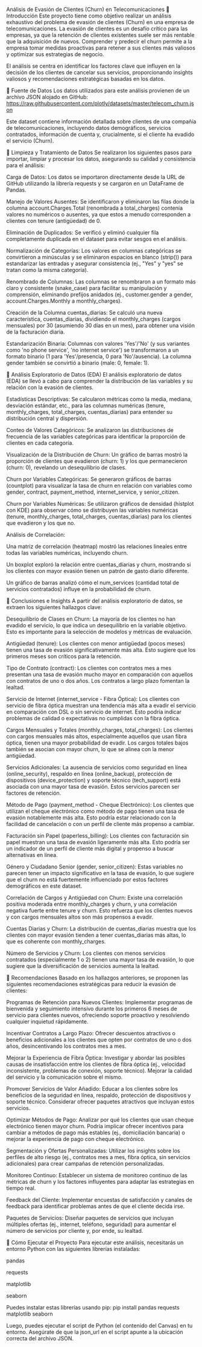 Análisis de Evasión de Clientes (Churn) en Telecomunicaciones
🔹 Introducción
Este proyecto tiene como objetivo realizar un análisis exhaustivo del problema de evasión de clientes (Churn) en una empresa de telecomunicaciones. La evasión de clientes es un desafío crítico para las empresas, ya que la retención de clientes existentes suele ser más rentable que la adquisición de nuevos. Comprender y predecir el churn permite a la empresa tomar medidas proactivas para retener a sus clientes más valiosos y optimizar sus estrategias de negocio.

El análisis se centra en identificar los factores clave que influyen en la decisión de los clientes de cancelar sus servicios, proporcionando insights valiosos y recomendaciones estratégicas basadas en los datos.

🔹 Fuente de Datos
Los datos utilizados para este análisis provienen de un archivo JSON alojado en GitHub:
https://raw.githubusercontent.com/plotly/datasets/master/telecom_churn.json

Este dataset contiene información detallada sobre clientes de una compañía de telecomunicaciones, incluyendo datos demográficos, servicios contratados, información de cuenta y, crucialmente, si el cliente ha evadido el servicio (Churn).

🔹 Limpieza y Tratamiento de Datos
Se realizaron los siguientes pasos para importar, limpiar y procesar los datos, asegurando su calidad y consistencia para el análisis:

Carga de Datos: Los datos se importaron directamente desde la URL de GitHub utilizando la librería requests y se cargaron en un DataFrame de Pandas.

Manejo de Valores Ausentes: Se identificaron y eliminaron las filas donde la columna account.Charges.Total (renombrada a total_charges) contenía valores no numéricos o ausentes, ya que estos a menudo corresponden a clientes con tenure (antigüedad) de 0.

Eliminación de Duplicados: Se verificó y eliminó cualquier fila completamente duplicada en el dataset para evitar sesgos en el análisis.

Normalización de Categorías: Los valores en columnas categóricas se convirtieron a minúsculas y se eliminaron espacios en blanco (strip()) para estandarizar las entradas y asegurar consistencia (ej., "Yes" y "yes" se tratan como la misma categoría).

Renombrado de Columnas: Las columnas se renombraron a un formato más claro y consistente (snake_case) para facilitar su manipulación y comprensión, eliminando prefijos anidados (ej., customer.gender a gender, account.Charges.Monthly a monthly_charges).

Creación de la Columna cuentas_diarias: Se calculó una nueva característica, cuentas_diarias, dividiendo el monthly_charges (cargos mensuales) por 30 (asumiendo 30 días en un mes), para obtener una visión de la facturación diaria.

Estandarización Binaria: Columnas con valores 'Yes'/'No' (y sus variantes como 'no phone service', 'no internet service') se transformaron a un formato binario (1 para 'Yes'/presencia, 0 para 'No'/ausencia). La columna gender también se convirtió a binario (male: 0, female: 1).

🔹 Análisis Exploratorio de Datos (EDA)
El análisis exploratorio de datos (EDA) se llevó a cabo para comprender la distribución de las variables y su relación con la evasión de clientes.

Estadísticas Descriptivas: Se calcularon métricas como la media, mediana, desviación estándar, etc., para las columnas numéricas (tenure, monthly_charges, total_charges, cuentas_diarias) para entender su distribución central y dispersión.

Conteo de Valores Categóricos: Se analizaron las distribuciones de frecuencia de las variables categóricas para identificar la proporción de clientes en cada categoría.

Visualización de la Distribución de Churn: Un gráfico de barras mostró la proporción de clientes que evadieron (churn: 1) y los que permanecieron (churn: 0), revelando un desequilibrio de clases.


Churn por Variables Categóricas: Se generaron gráficos de barras (countplot) para visualizar la tasa de churn en relación con variables como gender, contract, payment_method, internet_service, y senior_citizen.






Churn por Variables Numéricas: Se utilizaron gráficos de densidad (histplot con KDE) para observar cómo se distribuyen las variables numéricas (tenure, monthly_charges, total_charges, cuentas_diarias) para los clientes que evadieron y los que no.





Análisis de Correlación:

Una matriz de correlación (heatmap) mostró las relaciones lineales entre todas las variables numéricas, incluyendo churn.


Un boxplot exploró la relación entre cuentas_diarias y churn, mostrando si los clientes con mayor evasión tienen un patrón de gasto diario diferente.


Un gráfico de barras analizó cómo el num_services (cantidad total de servicios contratados) influye en la probabilidad de churn.


🔹 Conclusiones e Insights
A partir del análisis exploratorio de datos, se extraen los siguientes hallazgos clave:

Desequilibrio de Clases en Churn: La mayoría de los clientes no han evadido el servicio, lo que indica un desequilibrio en la variable objetivo. Esto es importante para la selección de modelos y métricas de evaluación.

Antigüedad (tenure): Los clientes con menor antigüedad (pocos meses) tienen una tasa de evasión significativamente más alta. Esto sugiere que los primeros meses son críticos para la retención.

Tipo de Contrato (contract): Los clientes con contratos mes a mes presentan una tasa de evasión mucho mayor en comparación con aquellos con contratos de uno o dos años. Los contratos a largo plazo fomentan la lealtad.

Servicio de Internet (internet_service - Fibra Óptica): Los clientes con servicio de fibra óptica muestran una tendencia más alta a evadir el servicio en comparación con DSL o sin servicio de internet. Esto podría indicar problemas de calidad o expectativas no cumplidas con la fibra óptica.

Cargos Mensuales y Totales (monthly_charges, total_charges): Los clientes con cargos mensuales más altos, especialmente aquellos que usan fibra óptica, tienen una mayor probabilidad de evadir. Los cargos totales bajos también se asocian con mayor churn, lo que se alinea con la menor antigüedad.

Servicios Adicionales: La ausencia de servicios como seguridad en línea (online_security), respaldo en línea (online_backup), protección de dispositivos (device_protection) y soporte técnico (tech_support) está asociada con una mayor tasa de evasión. Estos servicios parecen ser factores de retención.

Método de Pago (payment_method - Cheque Electrónico): Los clientes que utilizan el cheque electrónico como método de pago tienen una tasa de evasión notablemente más alta. Esto podría estar relacionado con la facilidad de cancelación o con un perfil de cliente más propenso a cambiar.

Facturación sin Papel (paperless_billing): Los clientes con facturación sin papel muestran una tasa de evasión ligeramente más alta. Esto podría ser un indicador de un perfil de cliente más digital y propenso a buscar alternativas en línea.

Género y Ciudadano Senior (gender, senior_citizen): Estas variables no parecen tener un impacto significativo en la tasa de evasión, lo que sugiere que el churn no está fuertemente influenciado por estos factores demográficos en este dataset.

Correlación de Cargos y Antigüedad con Churn: Existe una correlación positiva moderada entre monthly_charges y churn, y una correlación negativa fuerte entre tenure y churn. Esto refuerza que los clientes nuevos y con cargos mensuales altos son más propensos a evadir.

Cuentas Diarias y Churn: La distribución de cuentas_diarias muestra que los clientes con mayor evasión tienden a tener cuentas_diarias más altas, lo que es coherente con monthly_charges.

Número de Servicios y Churn: Los clientes con menos servicios contratados (especialmente 1 o 2) tienen una mayor tasa de evasión, lo que sugiere que la diversificación de servicios aumenta la lealtad.

🔹 Recomendaciones
Basado en los hallazgos anteriores, se proponen las siguientes recomendaciones estratégicas para reducir la evasión de clientes:

Programas de Retención para Nuevos Clientes: Implementar programas de bienvenida y seguimiento intensivo durante los primeros 6 meses de servicio para clientes nuevos, ofreciendo soporte proactivo y resolviendo cualquier inquietud rápidamente.

Incentivar Contratos a Largo Plazo: Ofrecer descuentos atractivos o beneficios adicionales a los clientes que opten por contratos de uno o dos años, desincentivando los contratos mes a mes.

Mejorar la Experiencia de Fibra Óptica: Investigar y abordar las posibles causas de insatisfacción entre los clientes de fibra óptica (ej., velocidad inconsistente, problemas de conexión, soporte técnico). Mejorar la calidad del servicio y la comunicación sobre el mismo.

Promover Servicios de Valor Añadido: Educar a los clientes sobre los beneficios de la seguridad en línea, respaldo, protección de dispositivos y soporte técnico. Considerar ofrecer paquetes atractivos que incluyan estos servicios.

Optimizar Métodos de Pago: Analizar por qué los clientes que usan cheque electrónico tienen mayor churn. Podría implicar ofrecer incentivos para cambiar a métodos de pago más estables (ej., domiciliación bancaria) o mejorar la experiencia de pago con cheque electrónico.

Segmentación y Ofertas Personalizadas: Utilizar los insights sobre los perfiles de alto riesgo (ej., contratos mes a mes, fibra óptica, sin servicios adicionales) para crear campañas de retención personalizadas.

Monitoreo Continuo: Establecer un sistema de monitoreo continuo de las métricas de churn y los factores influyentes para adaptar las estrategias en tiempo real.

Feedback del Cliente: Implementar encuestas de satisfacción y canales de feedback para identificar problemas antes de que el cliente decida irse.

Paquetes de Servicios: Diseñar paquetes de servicios que incluyan múltiples ofertas (ej., internet, teléfono, seguridad) para aumentar el número de servicios por cliente y, por ende, su lealtad.

🔹 Cómo Ejecutar el Proyecto
Para ejecutar este análisis, necesitarás un entorno Python con las siguientes librerías instaladas:

pandas

requests

matplotlib

seaborn

Puedes instalar estas librerías usando pip:
pip install pandas requests matplotlib seaborn

Luego, puedes ejecutar el script de Python (el contenido del Canvas) en tu entorno. Asegúrate de que la json_url en el script apunte a la ubicación correcta del archivo JSON.
